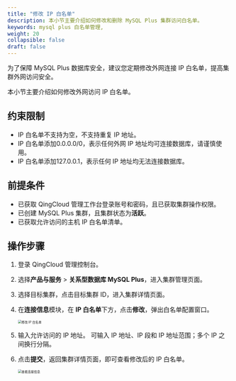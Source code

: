 ```yaml
---
title: "修改 IP 白名单"
description: 本小节主要介绍如何修改和删除 MySQL Plus 集群访问白名单。 
keywords: mysql plus 白名单管理,
weight: 20
collapsible: false
draft: false
---
```


为了保障 MySQL Plus 数据库安全，建议您定期修改外网连接 IP 白名单，提高集群外网访问安全。

本小节主要介绍如何修改外网访问 IP 白名单。

## 约束限制

- IP 白名单不支持为空，不支持重复 IP 地址。
- IP 白名单添加0.0.0.0/0，表示任何外网 IP 地址均可连接数据库，请谨慎使用。
- IP 白名单添加127.0.0.1，表示任何 IP 地址均无法连接数据库。

## 前提条件

- 已获取 QingCloud 管理工作台登录账号和密码，且已获取集群操作权限。
- 已创建 MySQL Plus 集群，且集群状态为**活跃**。
- 已获取允许访问的主机 IP 白名单清单。

## 操作步骤

1. 登录 QingCloud 管理控制台。
2. 选择**产品与服务** > **关系型数据库 MySQL Plus**，进入集群管理页面。
3. 选择目标集群，点击目标集群 ID，进入集群详情页面。
4. 在**连接信息**模块，在 **IP 白名单**下方，点击**修改**，弹出白名单配置窗口。
   
    <img src="../../../_images/set_whitelist.png" alt="修改 IP 白名单" style="zoom:50%;" />

5. 输入允许访问的 IP 地址。
   可输入 IP 地址、IP 段和 IP 地址范围；多个 IP 之间换行分隔。
   
6. 点击**提交**，返回集群详情页面，即可查看修改后的 IP 白名单。
   
   <img src="../../../_images/check_access_info.png" alt="查看连接信息" style="zoom:50%;" />
